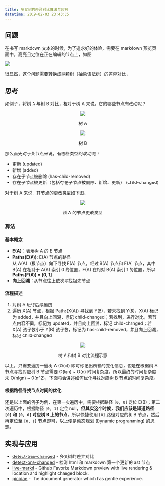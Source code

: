 ```yaml
---
title: 多叉树的差异对比算法与应用
datetime: 2019-02-03 23:43:25
---
```


## 问题

在书写 markdown 文本的时候，为了追求好的体验，需要在 markdown 预览页面中，高亮且定位在正在编辑的节点上，如图

![](https://i.loli.net/2018/10/28/5bd58a95c6b7d.gif)

很显然，这个问题需要转换成两颗树（抽象语法树）的差异对比，

## 思考

如例子，将树 A 与树 B 对比，相对于树 A 来说，它的哪些节点有改动呢？

<p align=center><img src=https://i.loli.net/2019/02/04/5c581a4fc921f.png /></p>
<center>树 A</center>

<p align=center><img src=https://i.loli.net/2019/02/04/5c581a856fab4.png /></p>
<center>树 B</center>

那么首先对于某节点来说，有哪些类型的改动呢？

- 更新 (updated)
- 新增 (added)
- 存在子节点被删除 (has-child-removed)
- 存在子节点被更新（包括存在子节点被删除、新增、更新） (child-changed)

对于树 A 来说，其节点的更改类型如下图，

<p align=center><img src=https://i.loli.net/2019/02/04/5c581c6eae424.png /></p>
<center>树 A 的节点更改类型</center>

### 算法

#### 基本概念

- **E(A)**：表示树 A 的 E 节点  
- **Paths(E(A))**: E(A) 节点的路径  
从 A(A)（根节点）向下寻找 F(A) 节点，经过 B(A) 节点和 F(A) 节点，其中 B(A) 在相对于 A(A) 索引 0 的位置，F(A) 在相对 B(A) 索引 1 的位置，所以
**Paths(F(A)) = [0, 1]**
- **向上回溯**：从节点往上依次寻找祖先节点

#### 流程描述

1. 对树 A 进行后续遍历
2. 遍历 X(A) 节点，根据 Paths(X(A)) 寻找到 Y(B)，若未找到 Y(B)，X(A) 标记为 added，并且向上回溯，标记 child-changed；若找到，进行对比。若节点内容不同，标记为 updated，并且向上回溯，标记 child-changed；若 X(A) 孩子数小于 Y(B) 孩子数，标记为 has-child-removed，并且向上回溯，标记 child-changed

<p align=center><img src=https://i.loli.net/2019/02/04/5c5855f115cb4.png /></p>
<center>树 A 和树 B 对比流程示意</center>

以上，只需要遍历一遍树 A (O(n)) 即可标记出所有的变化信息，但是在根据树 A 节点寻找对应树 B 节点需要 O(lgn) ~ O(n) 时间复杂度，所以最终的时间复杂度未 O(nlgn) ~ O(n^2)，下面将会讲述如何优化寻找对应树 B 节点的时间复杂度。

#### 根据路径寻找节点时间的优化

还是以上面的例子为例，在第一次遍历中，需要根据路径 `[0, 0]` 定位 E(B)；第二次遍历中，根据路径 `[0, 1]` 定位 null，**但其实这个时候，我们应该是知道路径 `[0]` 和 `[0, 0]` 对应树 B 上的节点**，所以快捷使用 `[0]` 路径对应的树 B 节点，然后再定位至 `[0, 1]` 节点即可，以上便是动态规划 (Dynamic programming) 的思想。

## 实现与应用

- [detect-tree-changed](https://github.com/imcuttle/detect-tree-changed) - 多叉树的差异对比
- [detect-one-changed](https://github.com/imcuttle/detect-one-changed) - 检测 html 和 markdown 第一个更新的 ast 节点
- [live-markd](https://github.com/imcuttle/live-markd) - Github Favorite Markdown preview with live rendering & location and highlight changed block.
- [picidae](https://github.com/picidaejs/picidaejs) - The document generator which has gentle experience.